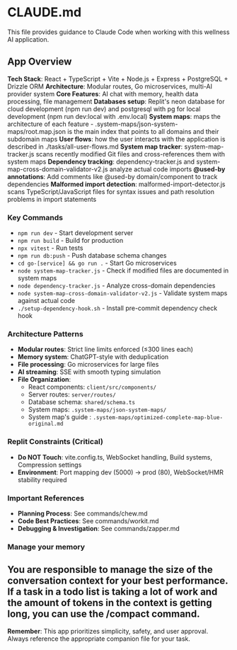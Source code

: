 # CLAUDE.md

This file provides guidance to Claude Code when working with this wellness AI application.

## App Overview

**Tech Stack**: React + TypeScript + Vite + Node.js + Express + PostgreSQL + Drizzle ORM
**Architecture**: Modular routes, Go microservices, multi-AI provider system
**Core Features**: AI chat with memory, health data processing, file management
**Databases setup**: Replit's neon database for cloud development (npm run dev) and postgresql with pg for local development (npm run dev:local with .env.local)
**System maps**: maps the architecture of each feature - .system-maps/json-system-maps/root.map.json is the main index that points to all domains and their subdomain maps
**User flows**: how the user interacts with the application is described in ./tasks/all-user-flows.md
**System map tracker**: system-map-tracker.js scans recently modified Git files and cross-references them with system maps
**Dependency tracking**: dependency-tracker.js and system-map-cross-domain-validator-v2.js analyze actual code imports
**@used-by annotations**: Add comments like @used-by domain/component to track dependencies
**Malformed import detection**: malformed-import-detector.js scans TypeScript/JavaScript files for syntax issues and path resolution problems in import statements

### Key Commands
- `npm run dev` - Start development server
- `npm run build` - Build for production
- `npx vitest` - Run tests
- `npm run db:push` - Push database schema changes
- `cd go-[service] && go run .` - Start Go microservices
- `node system-map-tracker.js` - Check if modified files are documented in system maps
- `node dependency-tracker.js` - Analyze cross-domain dependencies
- `node system-map-cross-domain-validator-v2.js` - Validate system maps against actual code
- `./setup-dependency-hook.sh` - Install pre-commit dependency check hook

### Architecture Patterns
- **Modular routes**: Strict line limits enforced (≤300 lines each)
- **Memory system**: ChatGPT-style with deduplication
- **File processing**: Go microservices for large files
- **AI streaming**: SSE with smooth typing simulation
- **File Organization**:
  - React components: `client/src/components/`
  - Server routes: `server/routes/`
  - Database schema: `shared/schema.ts`
  - System maps: `.system-maps/json-system-maps/` 
  - System map's guide : `.system-maps/optimized-complete-map-blue-original.md`

### Replit Constraints (Critical)
- **Do NOT Touch**: vite.config.ts, WebSocket handling, Build systems, Compression settings
- **Environment**: Port mapping dev (5000) → prod (80), WebSocket/HMR stability required

### Important References
- **Planning Process**: See commands/chew.md
- **Code Best Practices**: See commands/workit.md
- **Debugging & Investigation**: See commands/zapper.md

### Manage your memory ##
You are responsible to manage the size of the conversation context for your best performance. If a task in a todo list is taking a lot of work and the amount of tokens in the context is getting long, you can use the /compact command.
---

**Remember**: This app prioritizes simplicity, safety, and user approval. Always reference the appropriate companion file for your task.